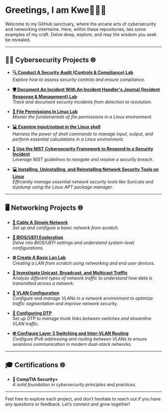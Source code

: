 # Greetings, I am Kwe👑🌙🔮

Welcome to my GitHub sanctuary, where the arcane arts of cybersecurity and networking intertwine. Here, within these repositories, lies some examples of my craft. Delve deep, explore, and may the wisdom you seek be revealed.

---

## 👨‍💻 Cybersecurity Projects 🌐

- **[🔍 Conduct A Security Audit (Controls & Compliance) Lab](https://github.com/SunGodRah/ConductASecurityAuditLab/blob/main/README.md)**  
  *Explore how to assess security controls and ensure compliance.*

- **[🛡️ Document An Incident With An Incident Handler's Journal (Incident Response & Management) Lab](https://github.com/SunGodRah/DocumentAnIncidentWithAnIncidentHandlersJournalLab/blob/main/README.md)**  
  *Track and document security incidents from detection to resolution.*

- **[📁 File Permissions In Linux Lab](https://github.com/SunGodRah/FilePermissionsInLinux/blob/main/README.md)**  
  *Master the fundamentals of file permissions in a Linux environment.*

- **[💻 Examine input/output in the Linux shell](https://github.com/SunGodRah/ExamineInputOutputLinuxShell)**  
  *Harness the power of shell commands to manage input, output, and perform essential calculations in a Linux environment.*

- **[🔐 Use the NIST Cybersecurity Framework to Respond to a Security Incident](https://github.com/SunGodRah/UseTheNISTCybersecurityFrameworkToRespondToASecurityIncident)**  
  *Leverage NIST guidelines to navigate and resolve a security breach.*

- **[💻 Installing, Uninstalling, and Reinstalling Network Security Tools on Linux](https://github.com/SunGodRah/InstallingUninstallingAndReinstallingNetworkSecurityToolsOnLinux)**  
  *Efficiently manage essential network security tools like Suricata and tcpdump using the Linux APT package manager.*


---
## 🖥️ Networking Projects 🌐

- **[🔗 Cable A Simple Network](https://github.com/SunGodRah/CableASimpleNetwork/blob/main/README.md)**  
  *Set up and configure a basic network from scratch.*

- **[🔧 BIOS/UEFI Exploration](https://github.com/SunGodRah/BIOSUEFIExploration)**  
  *Delve into BIOS/UEFI settings and understand system-level configurations.*


- **[🌐 Create A Basic Lan Lab](https://github.com/SunGodRah/CreateABasicLanLab)**  
   *Creating a LAN from scratch using networking and end user devices.*

- **[📡 Investigate Unicast, Broadcast, and Multicast Traffic](https://github.com/SunGodRah/InvestigateUnicastBroadcastAndMulticastTraffic)**  
   *Analyze different types of network traffic to understand how data is transmitted across a network.*

- **[🔧 VLAN Configuration](https://github.com/SunGodRah/VLANConfigurationLab)**  
   *Configure and manage VLANs in a network environment to optimize traffic segmentation and improve network security.*

- **[🔗 Configuring DTP](https://github.com/SunGodRah/ConfigureDTP)**  
   *Set up DTP to manage trunk links between switches and streamline VLAN traffic.*

- **[🌐 Configure Layer 3 Switching and Inter-VLAN Routing](https://github.com/SunGodRah/ConfigureLayer3SwitchingAndInterVLANRouting)**  
   *Configure IPv6 addressing and routing between VLANs to ensure seamless communication in modern dual-stack networks.*
  
---

## 🎓 Certifications 🌐

- **📜 CompTIA Security+**  
  *A solid foundation in cybersecurity principles and practices.*

---

Feel free to explore each project, and don’t hesitate to reach out if you have any questions or feedback. Let’s connect and grow together!
